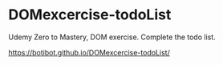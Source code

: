 # DOMexcercise-todoList
Udemy Zero to Mastery, DOM exercise. Complete the todo list.

https://botibot.github.io/DOMexcercise-todoList/
